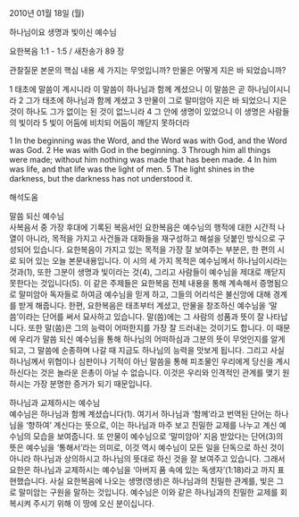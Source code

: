 2010년 01월 18일 (월)

하나님이요 생명과 빛이신 예수님



요한복음 1:1 - 1:5 / 새찬송가 89 장


관찰질문
본문의 핵심 내용 세 가지는 무엇입니까?
만물은 어떻게 지은 바 되었습니까?

1 태초에 말씀이 계시니라 이 말씀이 하나님과 함께 계셨으니 이 말씀은 곧 하나님이시니라 
2 그가 태초에 하나님과 함께 계셨고 
3 만물이 그로 말미암아 지은 바 되었으니 지은 것이 하나도 그가 없이는 된 것이 없느니라 
4 그 안에 생명이 있었으니 이 생명은 사람들의 빛이라 5 빛이 어둠에 비치되 어둠이 깨닫지 못하더라

1 In the beginning was the Word, and the Word was with God, and the Word was God. 2 He was with God in the beginning. 3 Through him all things were made; without him nothing was made that has been made. 4 In him was life, and that life was the light of men. 5 The light shines in the darkness, but the darkness has not understood it.

해석도움





말씀 되신 예수님  
사복음서 중 가장 후대에 기록된 복음서인 요한복음은 예수님의 행적에 대한 시간적 나열이 아니라, 목적을 가지고 사건들과 대화들을 재구성하고 해설을 덧붙인 방식으로 구성되어 있습니다. 요한복음이 가지고 있는 목적을 가장 잘 보여주는 부분은, 한 편의 시로 되어 있는 오늘 본문내용입니다. 이 시의 세 가지 목적은 예수님께서 하나님이시라는 것과(1), 또한 그분이 생명과 빛이라는 것(4), 그리고 사람들이 예수님을 제대로 깨닫지 못한다는 것입니다(5). 이 같은 주제들은 요한복음 전체 내용을 통해 계속해서 증명됨으로 말미암아 독자들로 하여금 예수님을 믿게 하고, 그들의 어리석은 불신앙에 대해 경계를 받게 해줍니다. 한편, 요한복음은 태초부터 계셨고, 만물을 창조하신 예수님을 ‘말씀’이라는 단어를 써서 묘사하고 있습니다. 말(씀)에는 그 사람의 성품과 뜻이 잘 나타납니다. 또한 말(씀)은 그의 능력이 어떠한지를 가장 잘 드러내는 것이기도 합니다. 이 때문에 우리가 말씀 되신 예수님을 통해 하나님의 어떠하심과 그분의 뜻이 무엇인지를 알게 되고, 그 말씀에 순종하며 나갈 때 지금도 하나님의 능력을 맛보게 됩니다. 그리고 사실 하나님께서 위협이나 심판이나 기적이 아닌 말씀을 통해 피조물인 우리에게 당신을 계시하신다는 것은 놀라운 은총이 아닐 수 없습니다. 이것은 우리와 인격적인 관계를 맺기 원하시는 가장 분명한 증거가 되기 때문입니다.

하나님과 교제하시는 예수님  
예수님은 하나님과 함께 계셨습니다(1). 여기서 하나님과 ‘함께’라고 번역된 단어는 하나님을 ‘향하여’ 계신다는 뜻으로, 이는 하나님과 마주 보고 친밀한 교제를 나누고 계신 예수님의 모습을 보여줍니다. 또 만물이 예수님으로 ‘말미암아’ 지음 받았다는 단어(3)의 뜻은 예수님을 ‘통해서’라는 의미로, 이것 역시 예수님이 모든 일을 단독으로 하신 것이 아니라 하나님과 상의하시고 하나님의 뜻대로 하신 것을 잘 보여주고 있습니다. 그래서 요한은 하나님과 교제하시는 예수님을 ‘아버지 품 속에 있는 독생자’(1:18)라고 까지 표현했습니다. 사실 요한복음에 나오는 생명(영생)은 하나님과의 친밀한 관계를, 빛은 그로 말미암는 구원을 말하는 것입니다. 예수님은 이와 같은 하나님과의 친밀한 교제를 회복시켜 주시기 위해 이 땅에 오신 분이십니다.